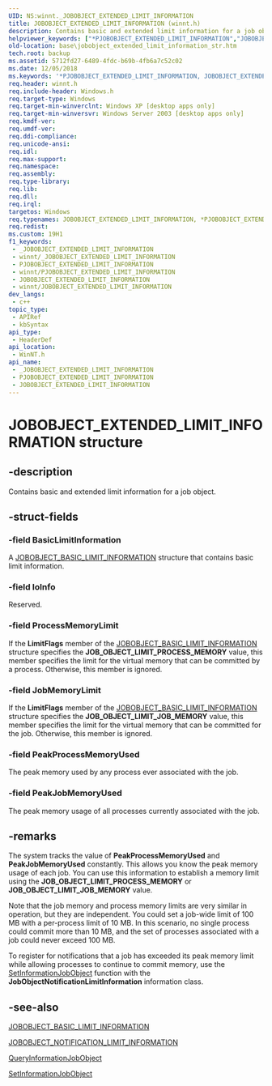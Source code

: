 ```yaml
---
UID: NS:winnt._JOBOBJECT_EXTENDED_LIMIT_INFORMATION
title: JOBOBJECT_EXTENDED_LIMIT_INFORMATION (winnt.h)
description: Contains basic and extended limit information for a job object.
helpviewer_keywords: ["*PJOBOBJECT_EXTENDED_LIMIT_INFORMATION","JOBOBJECT_EXTENDED_LIMIT_INFORMATION","JOBOBJECT_EXTENDED_LIMIT_INFORMATION structure","PJOBOBJECT_EXTENDED_LIMIT_INFORMATION","PJOBOBJECT_EXTENDED_LIMIT_INFORMATION structure pointer","_JOBOBJECT_EXTENDED_LIMIT_INFORMATION","_win32_jobobject_extended_limit_information_str","base.jobobject_extended_limit_information_str","winnt/JOBOBJECT_EXTENDED_LIMIT_INFORMATION","winnt/PJOBOBJECT_EXTENDED_LIMIT_INFORMATION"]
old-location: base\jobobject_extended_limit_information_str.htm
tech.root: backup
ms.assetid: 5712fd27-6489-4fdc-b69b-4fb6a7c52c02
ms.date: 12/05/2018
ms.keywords: '*PJOBOBJECT_EXTENDED_LIMIT_INFORMATION, JOBOBJECT_EXTENDED_LIMIT_INFORMATION, JOBOBJECT_EXTENDED_LIMIT_INFORMATION structure, PJOBOBJECT_EXTENDED_LIMIT_INFORMATION, PJOBOBJECT_EXTENDED_LIMIT_INFORMATION structure pointer, _JOBOBJECT_EXTENDED_LIMIT_INFORMATION, _win32_jobobject_extended_limit_information_str, base.jobobject_extended_limit_information_str, winnt/JOBOBJECT_EXTENDED_LIMIT_INFORMATION, winnt/PJOBOBJECT_EXTENDED_LIMIT_INFORMATION'
req.header: winnt.h
req.include-header: Windows.h
req.target-type: Windows
req.target-min-winverclnt: Windows XP [desktop apps only]
req.target-min-winversvr: Windows Server 2003 [desktop apps only]
req.kmdf-ver: 
req.umdf-ver: 
req.ddi-compliance: 
req.unicode-ansi: 
req.idl: 
req.max-support: 
req.namespace: 
req.assembly: 
req.type-library: 
req.lib: 
req.dll: 
req.irql: 
targetos: Windows
req.typenames: JOBOBJECT_EXTENDED_LIMIT_INFORMATION, *PJOBOBJECT_EXTENDED_LIMIT_INFORMATION
req.redist: 
ms.custom: 19H1
f1_keywords:
 - _JOBOBJECT_EXTENDED_LIMIT_INFORMATION
 - winnt/_JOBOBJECT_EXTENDED_LIMIT_INFORMATION
 - PJOBOBJECT_EXTENDED_LIMIT_INFORMATION
 - winnt/PJOBOBJECT_EXTENDED_LIMIT_INFORMATION
 - JOBOBJECT_EXTENDED_LIMIT_INFORMATION
 - winnt/JOBOBJECT_EXTENDED_LIMIT_INFORMATION
dev_langs:
 - c++
topic_type:
 - APIRef
 - kbSyntax
api_type:
 - HeaderDef
api_location:
 - WinNT.h
api_name:
 - _JOBOBJECT_EXTENDED_LIMIT_INFORMATION
 - PJOBOBJECT_EXTENDED_LIMIT_INFORMATION
 - JOBOBJECT_EXTENDED_LIMIT_INFORMATION
---
```


# JOBOBJECT_EXTENDED_LIMIT_INFORMATION structure


## -description

Contains basic and extended limit information for a job object.

## -struct-fields

### -field BasicLimitInformation

A 
<a href="/windows/desktop/api/winnt/ns-winnt-jobobject_basic_limit_information">JOBOBJECT_BASIC_LIMIT_INFORMATION</a> structure that contains basic limit information.

### -field IoInfo

Reserved.

### -field ProcessMemoryLimit

If the <b>LimitFlags</b> member of the 
<a href="/windows/desktop/api/winnt/ns-winnt-jobobject_basic_limit_information">JOBOBJECT_BASIC_LIMIT_INFORMATION</a> structure specifies the <b>JOB_OBJECT_LIMIT_PROCESS_MEMORY</b> value, this member specifies the limit for the virtual memory that can be committed by a process. Otherwise, this member is ignored.

### -field JobMemoryLimit

If the <b>LimitFlags</b> member of the 
<a href="/windows/desktop/api/winnt/ns-winnt-jobobject_basic_limit_information">JOBOBJECT_BASIC_LIMIT_INFORMATION</a> structure specifies the <b>JOB_OBJECT_LIMIT_JOB_MEMORY</b> value, this member specifies the limit for the virtual memory that can be committed for the job. Otherwise, this member is ignored.

### -field PeakProcessMemoryUsed

The peak memory used by any process ever associated with the job.

### -field PeakJobMemoryUsed

The peak memory usage of all processes currently associated with the job.

## -remarks

The system tracks the value of <b>PeakProcessMemoryUsed</b> and <b>PeakJobMemoryUsed</b> constantly. This allows you know the peak memory usage of each job. You can use this information to establish a memory limit using the <b>JOB_OBJECT_LIMIT_PROCESS_MEMORY</b> or <b>JOB_OBJECT_LIMIT_JOB_MEMORY</b> value.

Note that the job memory and process memory limits are very similar in operation, but they are independent. You could set a job-wide limit of 100 MB with a per-process limit of 10 MB. In this scenario, no single process could commit more than 10 MB, and the set of processes associated with a job could never exceed 100 MB.

To register for notifications  that a job has exceeded its peak memory limit while allowing processes to continue to commit memory, use the <a href="/windows/desktop/api/jobapi2/nf-jobapi2-setinformationjobobject">SetInformationJobObject</a> function with the <b>JobObjectNotificationLimitInformation</b> information class.

## -see-also

<a href="/windows/desktop/api/winnt/ns-winnt-jobobject_basic_limit_information">JOBOBJECT_BASIC_LIMIT_INFORMATION</a>



<a href="/windows/win32/api/winnt/ns-winnt-jobobject_notification_limit_information">JOBOBJECT_NOTIFICATION_LIMIT_INFORMATION</a>



<a href="/windows/desktop/api/jobapi2/nf-jobapi2-queryinformationjobobject">QueryInformationJobObject</a>



<a href="/windows/desktop/api/jobapi2/nf-jobapi2-setinformationjobobject">SetInformationJobObject</a>

